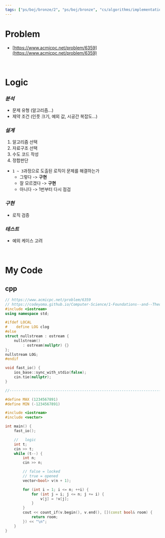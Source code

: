 ```yaml
---
tags: ["ps/boj/bronze/2", "ps/boj/bronze", "cs/algorithms/implementation/ps","cs/algorithms/mathematics/ps","cs/algorithms/number-theory/ps","cs/algorithms/simulation/ps"]
---
```


# Problem
- [https://www.acmicpc.net/problem/6359](https://www.acmicpc.net/problem/6359)

<br/>

# Logic

### *분석*
- 문제 유형 (알고리즘...)
- 제약 조건 (인풋 크기, 예외 값, 시공간 복잡도...)

### *설계*
1. 알고리즘 선택
2. 자료구조 선택
3. 수도 코드 작성
4. 정합판단
  - `1 ~ 3`과정으로 도출된 로직이 문제를 해결하는가
    - 그렇다 -> **구현**
    - 잘 모르겠다 -> **구현**
    - 아니다 -> 1번부터 다시 점검

### *구현*
- 로직 검증

### *테스트*
- 예외 케이스 고려

<br/>

# My Code
## cpp
```cpp title="boj/6359.cpp"
// https://www.acmicpc.net/problem/6359
// https://codeyoma.github.io/Computer-Science/1-Foundations--and--Theory/Algorithms/ps/boj/6359/6359
#include <iostream>
using namespace std;

#ifdef LOCAL
#    define LOG clog
#else
struct nullstream : ostream {
    nullstream()
        : ostream(nullptr) {}
};
nullstream LOG;
#endif

void fast_io() {
    ios_base::sync_with_stdio(false);
    cin.tie(nullptr);
}

//--------------------------------------------------------------------------------------------------

#define MAX (1234567891)
#define MIN (-1234567891)

#include <iostream>
#include <vector>

int main() {
    fast_io();

    //   logic
    int t;
    cin >> t;
    while (t--) {
        int n;
        cin >> n;

        // false = locked
        // true = opened
        vector<bool> v(n + 1);

        for (int i = 1; i <= n; ++i) {
            for (int j = i; j <= n; j += i) {
                v[j] = !v[j];
            }
        }
        cout << count_if(v.begin(), v.end(), [](const bool& room) {
            return room;
        }) << "\n";
    }
}

```
